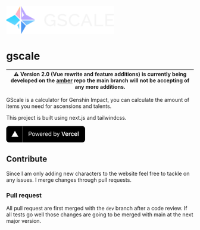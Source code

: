 <img src="./public/images/svg/logo_label_small.svg" height="75">

# gscale

| ⚠️ Version 2.0 (Vue rewrite and feature additions) is currently being developed on the [amber](https://github.com/glaciyan/gscale-amber) repo the main branch will not be accepting of any more additions. |
|-|

GScale is a calculator for Genshin Impact, you can calculate the amount of items you need for ascensions and talents.

This project is built using next.js and tailwindcss.

<a href="https://vercel.com?utm_source=gscale&utm_campaign=oss">
<img src="./public/images/powered-by-vercel.svg"
	width="212"
	height="44">
</a>

## Contribute

Since I am only adding new characters to the website feel free to tackle on any issues. I merge changes through pull requests.

### Pull request

All pull request are first merged with the `dev` branch after a code review. If all tests go well those changes are going to be merged with main at the next major version.

